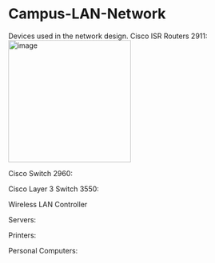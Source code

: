 # Campus-LAN-Network


Devices used in the network design.
Cisco ISR Routers 2911:
<img width="245" alt="image" src="https://github.com/aakbarjon/Campus-LAN-Network/assets/99519116/4d607f0f-bfea-45ba-bdb9-65cf7114526e">

    
Cisco Switch 2960:
 			 
Cisco Layer 3 Switch 3550:
 			 

Wireless LAN Controller
 					 
Servers:

 			 


Printers:
 				 
Personal Computers:

 				 
